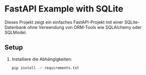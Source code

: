 # FastAPI Example with SQLite

Dieses Projekt zeigt ein einfaches FastAPI-Projekt mit einer SQLite-Datenbank ohne Verwendung von ORM-Tools wie SQLAlchemy oder SQLModel.

## Setup

1. Installiere die Abhängigkeiten:
   ```bash
   pip install -r requirements.txt
